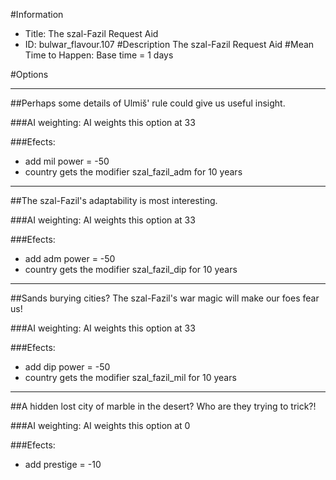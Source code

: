 #Information
 - Title: The szal-Fazil Request Aid
 - ID: bulwar_flavour.107
#Description
The szal-Fazil Request Aid
#Mean Time to Happen:
Base time = 1 days

#Options

___
##Perhaps some details of Ulmiš' rule could give us useful insight.

###AI weighting:
AI weights this option at 33


###Efects:<ul><li>add mil power = -50</li><li>country gets the modifier szal_fazil_adm for 10 years</li></ul>

___
##The szal-Fazil's adaptability is most interesting.

###AI weighting:
AI weights this option at 33


###Efects:<ul><li>add adm power = -50</li><li>country gets the modifier szal_fazil_dip for 10 years</li></ul>

___
##Sands burying cities? The szal-Fazil's war magic will make our foes fear us!

###AI weighting:
AI weights this option at 33


###Efects:<ul><li>add dip power = -50</li><li>country gets the modifier szal_fazil_mil for 10 years</li></ul>

___
##A hidden lost city of marble in the desert? Who are they trying to trick?!

###AI weighting:
AI weights this option at 0


###Efects:<ul><li>add prestige = -10</li></ul>
